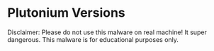 # Plutonium Versions
Disclaimer: Please do not use this malware on real machine! It super dangerous.
This malware is for educational purposes only.
